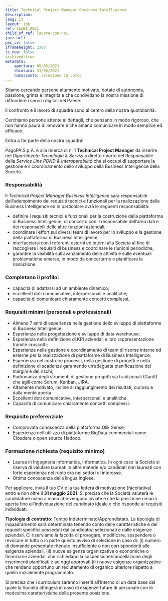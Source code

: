 ```yaml
---
title: Technical Project Manager Business Intelligence
description:
lang: it
layout: job
ref: tpmBI_2021
child_of_ref: lavora-con-noi
jazz_url: 
pec_cv: false
iframeheight: 2300
is_new: false
archived:true
metadata:
    apertura: 05/05/2021
    chiusura: 31/05/2021
    numassunte: selezione in corso
---
```

Stiamo cercando persone altamente motivate, dotate di autonomia, passione, grinta e integrità e che condividano la nostra missione di diffondere i servizi digitali nel Paese. 

Il confronto e il lavoro di squadra sono al centro della nostra quotidianità. 

Cerchiamo persone attente ai dettagli, che pensano in modo rigoroso, che non hanno paura di innovare e che amano comunicare in modo semplice ed efficace.

Entra a far parte della nostra squadra!

PagoPA S.p.A. è alla ricerca di n. 1 **Technical Project Manager** da inserire nel _Dipartimento Tecnologia & Servizi_ a diretto riporto del Responsabile della _Service Line PDND & Interoperabilità_ che si occupi di supportare la gestione e il coordinamento dello sviluppo della Business Intelligence della Società.


### Responsabilità
Il _Technical Project Manager Business Intelligence_ sarà responsabile dell’adempimento dei requisiti tecnici e funzionali per la realizzazione della Business Intelligence ed in particolare avrà le seguenti responsabilità:
- definire i requisiti tecnici e funzionali per la costruzione della piattaforma di Business Intelligence, di concerto con il responsabile dell’area dati e dei responsabili delle altre funzioni aziendali;
- coordinare l’effort sui diversi team di lavoro per lo sviluppo e la gestione della piattaforma di Business Intelligence;
- interfacciarsi con i referenti esterni ed interni alla Società al fine di raccogliere i requisiti di business e coordinare le riunioni periodiche;
- garantire la visibilità sull’avanzamento delle attività e sulle eventuali problematiche emerse, in modo da concertarne e pianificare la risoluzione.
 
### Completano il profilo:
- capacità di adattarsi ad un ambiente dinamico;
- eccellenti doti comunicative, interpersonali e analitiche;
- capacità di comunicare chiaramente concetti complessi.
 

### Requisiti minimi (personali e professionali)
- Almeno 7 anni di esperienza nella gestione dello sviluppo di piattaforme di Business Intelligence;
- Esperienza nella progettazione e sviluppo di data warehouse;
- Esperienza nella definizione di KPI aziendali e loro rappresentazione tramite cruscotti;
- Esperienza nella gestione e coordinamento di team di risorse interne ed esterne per la realizzazione di piattaforme di Business Intelligence;
- Esperienza nel costruire processi, nella gestione di progetti e nella definizione di scadenze garantendo un’adeguata pianificazione dei margini e dei rischi;
- Padronanza degli strumenti di gestione progetti sia tradizionali (Gantt) che agili come Scrum, Kanban, JIRA.
- Altamente motivato, incline al raggiungimento dei risultati, curioso e dalla mente aperta.
- Eccellenti doti comunicative, interpersonali e analitiche.
- Capacità di comunicare chiaramente concetti complessi.


### Requisito preferenziale
- Comprovata conoscenza della piattaforma Qlik Sense;
- Esperienza nell’utilizzo di piattaforme BigData commerciali come Cloudera o open source Hadoop.


### Formazione richiesta (requisito minimo)
- Laurea in Ingegneria Informatica, Informatica. In ogni caso la Società si riserva di valutare laureati in altre materie e/o candidati non laureati con forte esperienza nel ruolo e/o nei settori di interesse.
- Ottima conoscenza della lingua inglese.
 


Per applicare, invia il tuo CV e la tua lettera di motivazione (facoltativa) entro e non oltre il **31 maggio 2021**. Si precisa che la Società valuterà le candidature mano a mano che vengono inviate e che la posizione rimarrà aperta fino all’individuazione del candidato ideale e che risponde ai requisiti individuati.
 
**Tipologia di contratto**: Tempo Indeterminato/Apprendistato. La tipologia di inquadramento sarà determinata tenendo conto delle caratteristiche e dei requisiti specifici posseduti dal candidato/i selezionati e dalle esigenze aziendali.
Ci riserviamo la facoltà di prorogare, modificare, sospendere o revocare in tutto o in parte questo avviso di selezione in caso di:  (i)  numero di domande presentate ritenuto insufficiente o non corrispondenti alle esigenze aziendali, (ii) nuove esigenze organizzative o economiche o finanziarie aziendali che richiedano la sospensione/cancellazione degli inserimenti pianificati e ad oggi approvati (iii) nuove esigenze organizzative che rendano opportuno un reclutamento di organico ulteriore rispetto a quello inizialmente programmato.

Si precisa che i curriculum saranno inseriti all’interno di un data base dal quale la Società attingerà in caso di esigenze future di personale con le medesime caratteristiche della presente posizione.
